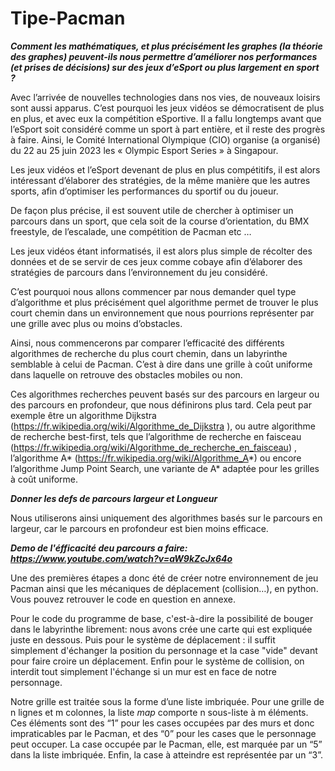 # Tipe-Pacman

**_Comment les mathématiques, et plus précisément les graphes (la théorie des graphes) peuvent-ils nous permettre d’améliorer nos performances (et prises de 
décisions) sur des jeux d’eSport ou plus largement en sport ?_**

  Avec l’arrivée de nouvelles technologies dans nos vies, de nouveaux loisirs sont aussi apparus. C’est pourquoi les jeux vidéos se démocratisent de plus  en plus, et avec eux la compétition eSportive. Il a fallu longtemps avant que l’eSport soit considéré comme un sport à part entière, et il reste des progrès à faire. Ainsi, le Comité International Olympique (CIO) organise (a organisé) du 22 au 25 juin 2023 les « Olympic Esport Series » à Singapour.

  Les jeux vidéos et l’eSport devenant de plus en plus compétitifs, il est alors intéressant d’élaborer des stratégies, de la même manière que les autres sports, afin d’optimiser les performances du sportif ou du joueur.

  De façon plus précise, il est souvent utile de chercher à optimiser un parcours dans un sport, que cela soit de la course d’orientation, du BMX freestyle, de l’escalade, une compétition de Pacman etc …

  Les jeux vidéos étant informatisés, il est alors plus simple de récolter des données et de se servir de ces jeux comme cobaye afin d’élaborer des stratégies de parcours dans l’environnement du jeu considéré.

  C’est pourquoi nous allons commencer par nous demander quel type d’algorithme et plus précisément quel algorithme permet de trouver le plus court chemin dans un environnement que nous pourrions représenter par une grille avec plus ou moins d’obstacles.

  Ainsi, nous commencerons par comparer l’efficacité des différents algorithmes de recherche du plus court chemin, dans un labyrinthe semblable à celui de Pacman. C’est à dire dans une grille à coût uniforme dans laquelle on retrouve des obstacles mobiles ou non.

  Ces algorithmes recherches peuvent basés sur des parcours en largeur ou des parcours en profondeur, que nous définirons plus tard. Cela peut par exemple être un algorithme Dijkstra (https://fr.wikipedia.org/wiki/Algorithme_de_Dijkstra ), ou autre algorithme de recherche best-first, tels que l’algorithme de recherche en faisceau (https://fr.wikipedia.org/wiki/Algorithme_de_recherche_en_faisceau) , l’algorithme A* (https://fr.wikipedia.org/wiki/Algorithme_A*) ou encore l’algorithme Jump Point Search, une variante de A* adaptée pour les grilles à coût uniforme.

***Donner les defs de parcours largeur et Longueur***

  Nous utiliserons ainsi uniquement des algorithmes basés sur le parcours en largeur, car le parcours en profondeur est bien moins efficace.

***Demo de l'éfficacité deu parcours a faire: https://www.youtube.com/watch?v=aW9kZcJx64o***

  Une des premières étapes a donc été de créer notre environnement de jeu Pacman ainsi que les mécaniques de déplacement (collision…), en python. Vous pouvez retrouver le code en question en annexe.

  Pour le code du programme de base, c'est-à-dire la possibilité de bouger dans le labyrinthe librement: nous avons crée une carte qui est expliquée juste en dessous. Puis pour le système de déplacement : il suffit simplement d'échanger la position du personnage et la case "vide" devant pour faire croire un déplacement. Enfin pour le système de collision, on interdit tout simplement l'échange si un mur est en face de notre personnage.

  Notre grille est traitée sous la forme d’une liste imbriquée. Pour une grille de n lignes et m colonnes, la liste *map* comporte n sous-liste à m éléments. Ces éléments sont des “1” pour les cases occupées par des murs et donc impraticables par le Pacman, et des “0” pour les cases que le personnage peut occuper. La case occupée par le Pacman, elle, est marquée par un “5” dans la liste imbriquée. Enfin, la case à atteindre est représentée par un “3”.
